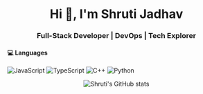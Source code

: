 <h1 align="center">Hi 👋, I'm Shruti Jadhav</h1>
<h3 align="center">Full-Stack Developer | DevOps | Tech Explorer</h3>

#### 💻 Languages
![JavaScript](https://img.shields.io/badge/-JavaScript-F7DF1E?style=flat&logo=javascript&logoColor=black)
![TypeScript](https://img.shields.io/badge/-TypeScript-3178C6?style=flat&logo=typescript&logoColor=white)
![C++](https://img.shields.io/badge/-C++-00599C?style=flat&logo=c%2B%2B&logoColor=white)
![Python](https://img.shields.io/badge/-Python-3776AB?style=flat&logo=python&logoColor=white)


<p align="center">
  <img src="https://github-readme-stats.vercel.app/api?username=shrutiiiyet&show_icons=true&theme=radical" alt="Shruti's GitHub stats" />
</p>
